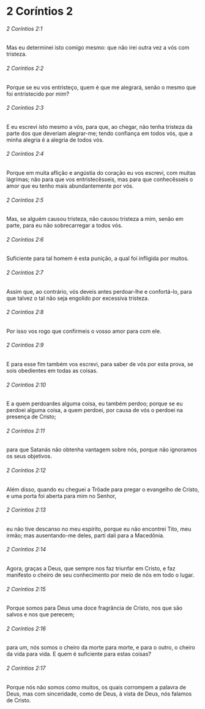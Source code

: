 # 2 Coríntios 2

###### 2 Coríntios 2:1

Mas eu determinei isto comigo mesmo: que não irei outra vez a vós com tristeza.

###### 2 Coríntios 2:2

Porque se eu vos entristeço, quem é que me alegrará, senão o mesmo que foi entristecido por mim?

###### 2 Coríntios 2:3

E eu escrevi isto mesmo a vós, para que, ao chegar, não tenha tristeza da parte dos que deveriam alegrar-me; tendo confiança em todos vós, que a minha alegria é a alegria de todos vós.

###### 2 Coríntios 2:4

Porque em muita aflição e angústia do coração eu vos escrevi, com muitas lágrimas; não para que vos entristecêsseis, mas para que conhecêsseis o amor que eu tenho mais abundantemente por vós.

###### 2 Coríntios 2:5

Mas, se alguém causou tristeza, não causou tristeza a mim, senão em parte, para eu não sobrecarregar a todos vós.

###### 2 Coríntios 2:6

Suficiente para tal homem é esta punição, a qual foi infligida por muitos.

###### 2 Coríntios 2:7

Assim que, ao contrário, vós deveis antes perdoar-lhe e confortá-lo, para que talvez o tal não seja engolido por excessiva tristeza.

###### 2 Coríntios 2:8

Por isso vos rogo que confirmeis o vosso amor para com ele.

###### 2 Coríntios 2:9

E para esse fim também vos escrevi, para saber de vós por esta prova, se sois obedientes em todas as coisas.

###### 2 Coríntios 2:10

E a quem perdoardes alguma coisa, eu também perdoo; porque se eu perdoei alguma coisa, a quem perdoei, por causa de vós o perdoei na presença de Cristo;

###### 2 Coríntios 2:11

para que Satanás não obtenha vantagem sobre nós, porque não ignoramos os seus objetivos.

###### 2 Coríntios 2:12

Além disso, quando eu cheguei a Trôade para pregar o evangelho de Cristo, e uma porta foi aberta para mim no Senhor,

###### 2 Coríntios 2:13

eu não tive descanso no meu espírito, porque eu não encontrei Tito, meu irmão; mas ausentando-me deles, parti dali para a Macedônia.

###### 2 Coríntios 2:14

Agora, graças a Deus, que sempre nos faz triunfar em Cristo, e faz manifesto o cheiro de seu conhecimento por meio de nós em todo o lugar.

###### 2 Coríntios 2:15

Porque somos para Deus uma doce fragrância de Cristo, nos que são salvos e nos que perecem;

###### 2 Coríntios 2:16

para um, nós somos o cheiro da morte para morte, e para o outro, o cheiro da vida para vida. E quem é suficiente para estas coisas?

###### 2 Coríntios 2:17

Porque nós não somos como muitos, os quais corrompem a palavra de Deus, mas com sinceridade, como de Deus, à vista de Deus, nós falamos de Cristo.

